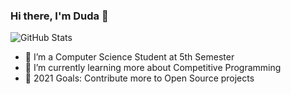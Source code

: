### Hi there, I'm Duda 👋


<img align="center" alt="GitHub Stats" scr="https://github-readme-stats.vercel.app/api?username=dudaholandah&show_icons=true&hide_border=true"  />

<!--  ![Duda's GitHub stats](https://github-readme-stats.vercel.app/api?username=dudaholandah&theme=default&show_icons=true) -->


- 🔭 I’m a Computer Science Student at 5th Semester
- 🌱 I’m currently learning more about Competitive Programming
- 🥅 2021 Goals: Contribute more to Open Source projects



<!--
**dudaholandah/dudaholandah** is a ✨ _special_ ✨ repository because its `README.md` (this file) appears on your GitHub profile.

Here are some ideas to get you started:

- 🔭 I’m currently working on ...
- 🌱 I’m currently learning ...
- 👯 I’m looking to collaborate on ...
- 🤔 I’m looking for help with ...
- 💬 Ask me about ...
- 📫 How to reach me: ...
- 😄 Pronouns: ...
- ⚡ Fun fact: ...

goal : contribute more on Github 
conect with me
language and tools
-->
